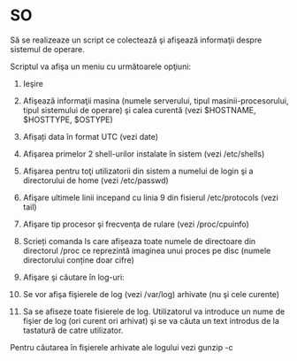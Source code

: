# SO
Să se realizeaze un script ce colectează şi afişează informaţii despre sistemul de operare.

Scriptul va afişa un meniu cu următoarele opţiuni:

1. Ieşire

2. Afişează informaţii masina (numele serverului, tipul masinii-procesorului, tipul sistemului de operare) şi calea curentă (vezi $HOSTNAME, $HOSTTYPE, $OSTYPE)

3. Afișați data în format UTC (vezi date) 

4. Afişarea primelor 2 shell-urilor instalate în sistem (vezi /etc/shells) 

5. Afişarea pentru toţi utilizatorii din sistem a numelui de login şi a directorului de home (vezi /etc/passwd)

6. Afişare ultimele linii incepand cu linia 9 din fisierul /etc/protocols (vezi tail)

7. Afişare tip procesor şi frecvenţa de rulare (vezi /proc/cpuinfo)

8. Scrieți comanda ls care afișeaza toate numele de directoare din directorul /proc ce reprezintă imaginea unui proces pe disc (numele directorului conține doar cifre)

9. Afişare şi căutare în log-uri:

1. Se vor afişa fişierele de log (vezi /var/log) arhivate (nu şi cele curente)

2. Sa se afiseze toate fisierele de log. Utilizatorul va introduce un nume de fişier de log (ori curent ori arhivat) şi se va căuta un text introdus de la tastatură de catre utilizator.

Pentru căutarea în fişierele arhivate ale logului vezi gunzip -c
